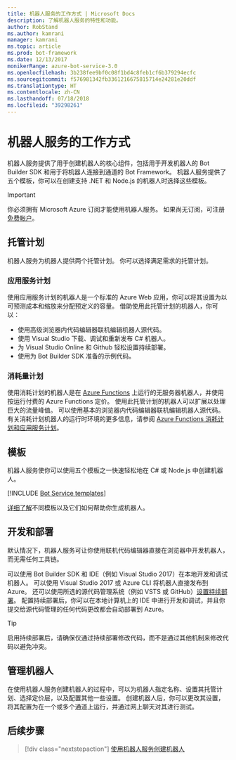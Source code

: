 ```yaml
---
title: 机器人服务的工作方式 | Microsoft Docs
description: 了解机器人服务的特性和功能。
author: RobStand
ms.author: kamrani
manager: kamrani
ms.topic: article
ms.prod: bot-framework
ms.date: 12/13/2017
monikerRange: azure-bot-service-3.0
ms.openlocfilehash: 3b238fee9bf0c08f1bd4c8feb1cf6b379294ecfc
ms.sourcegitcommit: f576981342fb3361216675815714e24281e20ddf
ms.translationtype: HT
ms.contentlocale: zh-CN
ms.lasthandoff: 07/18/2018
ms.locfileid: "39298261"
---
```

# <a name="how-bot-service-works"></a>机器人服务的工作方式

机器人服务提供了用于创建机器人的核心组件，包括用于开发机器人的 Bot Builder SDK 和用于将机器人连接到通道的 Bot Framework。 机器人服务提供了五个模板，你可以在创建支持 .NET 和 Node.js 的机器人时选择这些模板。

> [!IMPORTANT]
> 你必须拥有 Microsoft Azure 订阅才能使用机器人服务。 如果尚无订阅，可注册<a href="https://azure.microsoft.com/en-us/free/" target="_blank">免费帐户</a>。

## <a name="hosting-plans"></a>托管计划
机器人服务为机器人提供两个托管计划。 你可以选择满足需求的托管计划。

### <a name="app-service-plan"></a>应用服务计划

使用应用服务计划的机器人是一个标准的 Azure Web 应用，你可以将其设置为以可预测成本和缩放来分配预定义的容量。 借助使用此托管计划的机器人，你可以：

* 使用高级浏览器内代码编辑器联机编辑机器人源代码。
* 使用 Visual Studio 下载、调试和重新发布 C# 机器人。
* 为 Visual Studio Online 和 Github 轻松设置持续部署。
* 使用为 Bot Builder SDK 准备的示例代码。

### <a name="consumption-plan"></a>消耗量计划
使用消耗计划的机器人是在 <a href="http://go.microsoft.com/fwlink/?linkID=747839" target="_blank">Azure Functions</a> 上运行的无服务器机器人，并使用按运行付费的 Azure Functions 定价。 使用此托管计划的机器人可以扩展以处理巨大的流量峰值。 可以使用基本的浏览器内代码编辑器联机编辑机器人源代码。 有关消耗计划机器人的运行时环境的更多信息，请参阅 <a target='_blank' href='/azure/azure-functions/functions-scale'>Azure Functions 消耗计划和应用服务计划</a>。

## <a name="templates"></a>模板

机器人服务使你可以使用五个模板之一快速轻松地在 C# 或 Node.js 中创建机器人。

[!INCLUDE [Bot Service templates](~/includes/snippet-abs-templates.md)]

[详细了解](bot-service-concept-templates.md)不同模板以及它们如何帮助你生成机器人。

## <a name="develop-and-deploy"></a>开发和部署

默认情况下，机器人服务可让你使用联机代码编辑器直接在浏览器中开发机器人，而无需任何工具链。 

可以使用 Bot Builder SDK 和 IDE（例如 Visual Studio 2017）在本地开发和调试机器人。 可以使用 Visual Studio 2017 或 Azure CLI 将机器人直接发布到 Azure。 还可以使用所选的源代码管理系统（例如 VSTS 或 GitHub）[设置持续部署](bot-service-continuous-deployment.md)。 配置持续部署后，你可以在本地计算机上的 IDE 中进行开发和调试，并且你提交给源代码管理的任何代码更改都会自动部署到 Azure。  

> [!TIP]
> 启用持续部署后，请确保仅通过持续部署修改代码，而不是通过其他机制来修改代码以避免冲突。

## <a name="manage-your-bot"></a>管理机器人 

在使用机器人服务创建机器人的过程中，可以为机器人指定名称、设置其托管计划、选择定价层，以及配置其他一些设置。 创建机器人后，你可以更改其设置，将其配置为在一个或多个通道上运行，并通过网上聊天对其进行测试。 

## <a name="next-steps"></a>后续步骤

> [!div class="nextstepaction"]
> [使用机器人服务创建机器人](bot-service-quickstart.md)